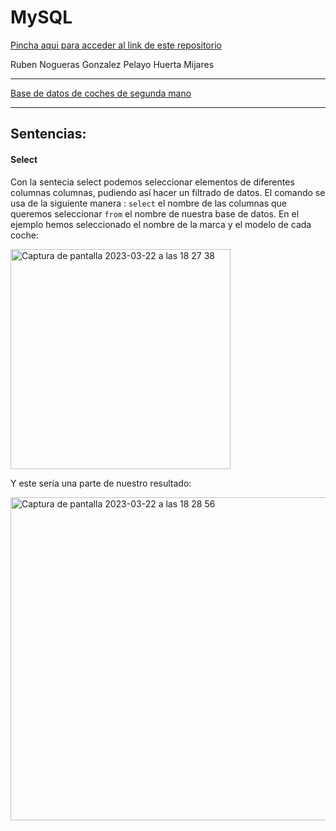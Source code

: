 # MySQL

[Pincha aqui para acceder al link de este repositorio](https://github.com/rnoguer22/MySQL.git)

Ruben Nogueras Gonzalez
Pelayo Huerta Mijares

---

[Base de datos de coches de segunda mano](https://www.kaggle.com/datasets/datamarket/venta-de-coches)

---

## Sentencias:

#### Select
Con la sentecia select podemos seleccionar elementos de diferentes columnas columnas, pudiendo así hacer un filtrado de datos. El comando se usa de la siguiente manera : ```select``` el nombre de las columnas que queremos seleccionar ```from``` el nombre de nuestra base de datos. En el ejemplo hemos seleccionado el nombre de la marca y el modelo de cada coche:

<img width="352" alt="Captura de pantalla 2023-03-22 a las 18 27 38" src="https://user-images.githubusercontent.com/91721764/226988434-7aaebb91-252b-44ee-80fc-67302da92d64.png">

Y este sería una parte de nuestro resultado:

<img width="517" alt="Captura de pantalla 2023-03-22 a las 18 28 56" src="https://user-images.githubusercontent.com/91721764/226988644-f52983c7-b8e6-48db-8cf5-ca9552d0a62d.png">

